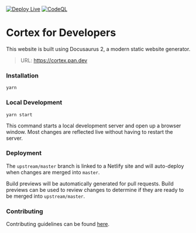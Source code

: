 [![Deploy Live](https://github.com/PaloAltoNetworks/cortex.pan.dev/actions/workflows/deploy-live.yml/badge.svg)](https://github.com/PaloAltoNetworks/cortex.pan.dev/actions/workflows/deploy-live.yml) [![CodeQL](https://github.com/PaloAltoNetworks/cortex.pan.dev/actions/workflows/codeql-analysis.yml/badge.svg)](https://github.com/PaloAltoNetworks/cortex.pan.dev/actions/workflows/codeql-analysis.yml)

# Cortex for Developers

This website is built using Docusaurus 2, a modern static website generator.

> URL: https://cortex.pan.dev

### Installation

```shell-session
yarn
```

### Local Development

```shell-session
yarn start
```

This command starts a local development server and open up a browser window. Most changes are reflected live without having to restart the server.

### Deployment

The `upstream/master` branch is linked to a Netlify site and will auto-deploy when changes are merged into `master`.

Build previews will be automatically generated for pull requests. Build previews can be used to review changes to determine if they are ready to be merged into `upstream/master`.

### Contributing

Contributing guidelines can be found [here](https://cortex.pan.dev/docs/data_lake/contributing).
